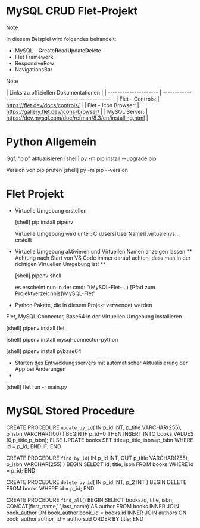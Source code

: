 # MySQL CRUD Flet-Projekt

> [!NOTE]
> In diesem Beispiel wird folgendes behandelt:
> - MySQL - **C**reate**R**ead**U**pdate**D**elete
> - Flet Framework
> - ResponsiveRow
> - NavigationsBar


> [!NOTE]
> | Links zu offiziellen Dokumentationen                                             |
> | --------------------- | -------------------------------------------------------- |
> | Flet - Controls:	  |	https://flet.dev/docs/controls/                          |
> | Flet - Icon Browser:  |	https://gallery.flet.dev/icons-browser/                  |
> | MySQL Server:		  |	https://dev.mysql.com/doc/refman/8.3/en/installing.html  |

 
# Python Allgemein

Ggf. "pip" aktualisieren
[shell] py -m pip install --upgrade pip

Version von pip prüfen
[shell] py -m pip --version


# Flet Projekt

* Virtuelle Umgebung erstellen
  
  [shell] pip install pipenv

  Virtuelle Umgebung wird unter: C:\Users\[UserName]]\.virtualenvs\... erstellt

* Virtuelle Umgebung aktivieren und Virtuellen Namen anzeigen lassen
  ** Achtung nach Start von VS Code immer darauf achten, dass man in der richtigen Virtuellen Umgebung ist! **

  [shell] pipenv shell

  es erscheint nun in der cmd: "(MySQL-Flet-...) [Pfad zum Projektverzeichnis]\MySQL-Flet"

* Python Pakete, die in diesem Projekt verwendet werden

Flet, MySQL Connector, Base64 in der Virtuellen Umgebung installieren

[shell] pipenv install flet

[shell] pipenv install mysql-connector-python

[shell] pipenv install pybase64


* Starten des Entwicklungsservers mit automatischer Aktualisierung der App bei Änderungen
* 
[shell] flet run -r main.py

<!--
Allgemeines zu git
==================
https://boolie.org/git-github-anfaenger-tutorial/
-->

# MySQL Stored Procedure


CREATE PROCEDURE `update_by_id`(
	IN p_id INT, p_title VARCHAR(255), p_isbn VARCHAR(100)
)
BEGIN
    IF p_id=0 THEN
		INSERT INTO books VALUES (0,p_title,p_isbn);
    ELSE
		UPDATE books SET title=p_title, isbn=p_isbn
		WHERE id = p_id;
	END IF;
END

CREATE PROCEDURE `find_by_id`(
	IN p_id INT,
    OUT  p_title VARCHAR(255), p_isbn VARCHAR(255)
)
BEGIN
	SELECT 
			id,
			title, 
			isbn
	FROM books 
	WHERE id = p_id;
END

CREATE PROCEDURE `delete_by_id`(
	IN p_id INT, p_2 INT
)
BEGIN
	DELETE FROM books
	WHERE id = p_id;
END

CREATE PROCEDURE `find_all`()
BEGIN
	SELECT 
		books.id,
		title, 
		isbn, 
        CONCAT(first_name,' ',last_name) AS author
	FROM books
	INNER JOIN book_author 
		ON book_author.book_id =  books.id
	INNER JOIN authors
		ON book_author.author_id = authors.id
	ORDER BY title;
END
